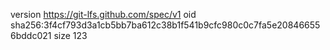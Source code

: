 version https://git-lfs.github.com/spec/v1
oid sha256:3f4cf793d3a1cb5bb7ba612c38b1f541b9cfc980c0c7fa5e208466556bddc021
size 123

